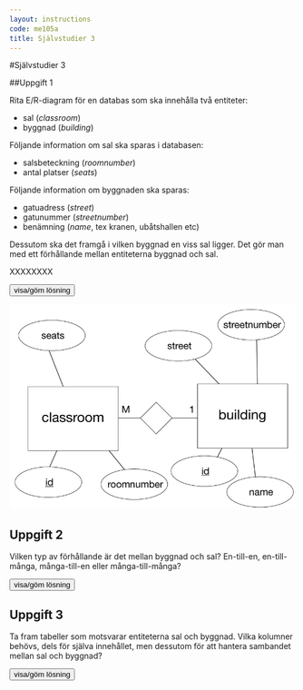 ```yaml
---
layout: instructions
code: me105a
title: Självstudier 3
---
```


<style>
table {border-collapse: collapse;font-size:smaller}
th, td {border: 1px solid #BBBBBB}
th, td {text-align:left}
th, td {padding: 6px;}
</style>

<script>
  var toggle = function(id) {
  var mydiv = document.getElementById(id);
  if (mydiv.style.display === 'block' || mydiv.style.display === '')
    mydiv.style.display = 'none';
  else
    mydiv.style.display = 'block'
  }
</script>

#Självstudier 3


##Uppgift 1

Rita E/R-diagram för en databas som ska innehålla två entiteter:

- sal (*classroom*)
- byggnad (*building*)

Följande information om sal ska sparas i databasen:

- salsbeteckning (*roomnumber*)
- antal platser (*seats*)

Följande information om byggnaden ska sparas:

- gatuadress (*street*)
- gatunummer (*streetnumber*)
- benämning (*name*, tex kranen, ubåtshallen etc)

Dessutom ska det framgå i vilken byggnad en viss sal ligger. Det gör man med ett förhållande mellan entiteterna byggnad och sal.

XXXXXXXX

<!--START SHOW/HIDE-->
<input type="button" value="visa/göm lösning" onclick="toggle('answer1');">

<div id="answer1" style="display:none">

<img src="im3/er.png">

</div>
<!--END SHOW/HIDE-->


![](im3/er.png)


## Uppgift 2

Vilken typ av förhållande är det mellan byggnad och sal? En-till-en, en-till-många, många-till-en eller många-till-många?

<!--START SHOW/HIDE-->
<input type="button" value="visa/göm lösning" onclick="toggle('answer2');">

<div id="answer2" style="display:none">

<p>Mellan byggnad och sal är sambandet <b>en-till-många</b>: En byggnad kan innehålla många salar. (Mellan sal och byggnad är sambandet <b>många-till-en</b>).</p>

</div>
<!--END SHOW/HIDE-->



## Uppgift 3

Ta fram tabeller som motsvarar entiteterna sal och byggnad. Vilka kolumner behövs, dels för själva innehållet, men dessutom för att hantera sambandet mellan sal och byggnad?

<!--START SHOW/HIDE-->
<input type="button" value="visa/göm lösning" onclick="toggle('answer3');">

<div id="answer3" style="display:none">

<p>Vi ser direkt i ER-diagrammet att tabellen <b>classroom</b> behöver kolumnerna <b>id</b>, <b>seats</b> och <b>roomnumber</b>. Dessutom behövs kolumnen <b>buildingid</b> för att koppla ett visst rum till en viss byggnad. </p>

<p>Tabellen <b>building</b> behöver kolumnerna <b>id</b>, <b>name</b>, <b>street</b> och <b>streetnumber</b>. Här behövs ingen extra kolumn. </p>

</div>
<!--END SHOW/HIDE-->

